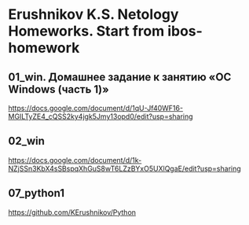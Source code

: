 # Erushnikov K.S. Netology Homeworks. Start from ibos-homework

## 01_win. Домашнее задание к занятию «ОС Windows (часть 1)»
https://docs.google.com/document/d/1qU-Jf40WF16-MGILTyZE4_cQSS2ky4jgk5Jmy13opd0/edit?usp=sharing
## 02_win
https://docs.google.com/document/d/1k-NZjSSn3KbX4sSBspqXhGuS8wT6LZzBYxO5UXlQgaE/edit?usp=sharing

## 07_python1
https://github.com/KErushnikov/Python